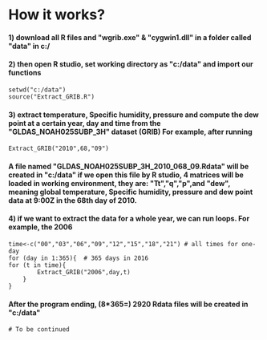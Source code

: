 # How it works?

#### 1) download all R files and "wgrib.exe" & "cygwin1.dll" in a folder called "data" in c:/

#### 2) then open R studio, set working directory as "c:/data" and import our functions

 	setwd("c:/data")
 	source("Extract_GRIB.R")

#### 3) extract temperature, Specific humidity, pressure and compute the dew point at a certain year, day and time from the "GLDAS_NOAH025SUBP_3H" dataset (GRIB) For example, after running

	Extract_GRIB("2010",68,"09")

#### A file named "GLDAS_NOAH025SUBP_3H_2010_068_09.Rdata" will be created in "c:/data" if we open this file by R studio, 4 matrices will be loaded in working environment, they are: "Tt","q","p",and "dew", meaning global temperature, Specific humidity, pressure and dew point data at 9:00Z in the 68th day of 2010.

#### 4) if we want to extract the data for a whole year, we can run loops. For example, the 2006

	time<-c("00","03","06","09","12","15","18","21") # all times for one-day
 	for (day in 1:365){  # 365 days in 2016
   	for (t in time){
     		Extract_GRIB("2006",day,t)
   		}
 	}
 
#### After the program ending, (8*365=) 2920 Rdata files will be created in "c:/data"
 
	# To be continued

